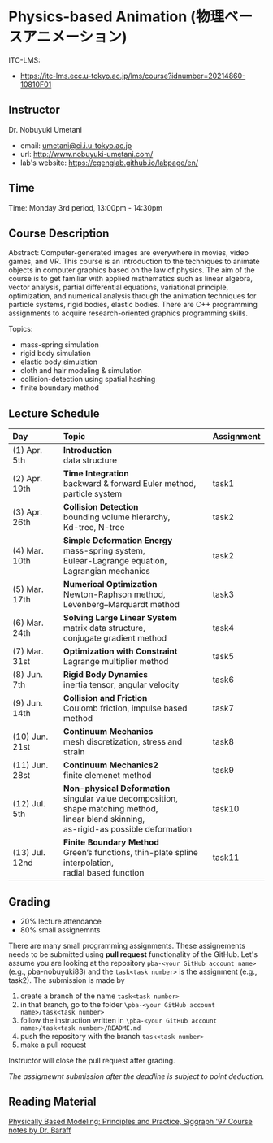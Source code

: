 # Physics-based Animation (物理ベースアニメーション)

ITC-LMS: 
- https://itc-lms.ecc.u-tokyo.ac.jp/lms/course?idnumber=20214860-10810F01



## Instructor

Dr. Nobuyuki Umetani 
- email: umetani@ci.i.u-tokyo.ac.jp
- url: http://www.nobuyuki-umetani.com/
- lab's website: https://cgenglab.github.io/labpage/en/

## Time

Time: Monday 3rd period, 13:00pm - 14:30pm

## Course Description

Abstract: Computer-generated images are everywhere in movies, video games, and VR. This course is an introduction to the techniques to animate objects in computer graphics based on the law of physics. The aim of the course is to get familiar with applied mathematics such as linear algebra, vector analysis, partial differential equations, variational principle, optimization, and numerical analysis through the animation techniques for particle systems, rigid bodies, elastic bodies. There are C++ programming assignments to acquire research-oriented graphics programming skills. 

Topics:
- mass-spring simulation
- rigid body simulation
- elastic body simulation
- cloth and hair modeling & simulation
- collision-detection using spatial hashing
- finite boundary method


## Lecture Schedule

| Day | Topic | Assignment |
|:----|:---|:---|
| (1) Apr. 5th | **Introduction**<br> data structure | |
| (2) Apr. 19th | **Time Integration**<br>  backward & forward Euler method,<br> particle system | task1 | 
| (3) Apr. 26th | **Collision Detection**<br>  bounding volume hierarchy,<br> Kd-tree, N-tree | task2 |
| (4) Mar. 10th | **Simple Deformation Energy**<br>  mass-spring system,<br> Eulear-Lagrange equation,<br> Lagrangian mechanics | task2 |
| (5) Mar. 17th | **Numerical Optimization**<br>  Newton-Raphson method,<br> Levenberg–Marquardt method | task3 |
| (6) Mar. 24th | **Solving Large Linear System**<br>  matrix data structure,<br> conjugate gradient method | task4 |
| (7) Mar. 31st | **Optimization with Constraint**<br>  Lagrange multiplier method | task5 |
| (8) Jun. 7th  | **Rigid Body Dynamics**<br>  inertia tensor, angular velocity | task6 | 
| (9) Jun. 14th | **Collision and Friction**<br>  Coulomb friction, impulse based method | task7 |
| (10) Jun. 21st | **Continuum Mechanics**<br>  mesh discretization, stress and strain | task8 |
| (11) Jun. 28st | **Continuum Mechanics2**<br>  finite elemenet method | task9 |
| (12) Jul. 5th  | **Non-physical Deformation**<br>  singular value decomposition,<br> shape matching method,<br> linear blend skinning,<br> as-rigid-as possible deformation | task10 |
| (13) Jul. 12nd | **Finite Boundary Method**<br>  Green’s functions, thin-plate spline interpolation,<br> radial based function | task11 |

## Grading

- 20% lecture attendance
- 80% small assignemnts

There are many small programming assignments. These assignements needs to be submitted using **pull request** functionality of the GitHub. Let's assume you are looking at the repository `pba-<your GitHub account name>` (e.g., pba-nobuyuki83) and the  `task<task number>` is the assignment (e.g., task2). The submission is made by
1. create a branch of the name `task<task number>`
2. in that branch, go to the folder `\pba-<your GitHub account name>/task<task number>`
3. follow the instruction written in `\pba-<your GitHub account name>/task<task number>/README.md`
4. push the repository with the branch `task<task number>`
5. make a pull request 

Instructor will close the pull request after grading. 

*The assigmewnt submission after the deadline is subject to point deduction.*


## Reading Material

[Physically Based Modeling: Principles and Practice, Siggraph '97 Course notes by Dr. Baraff](http://www.cs.cmu.edu/~baraff/sigcourse/index.html)

